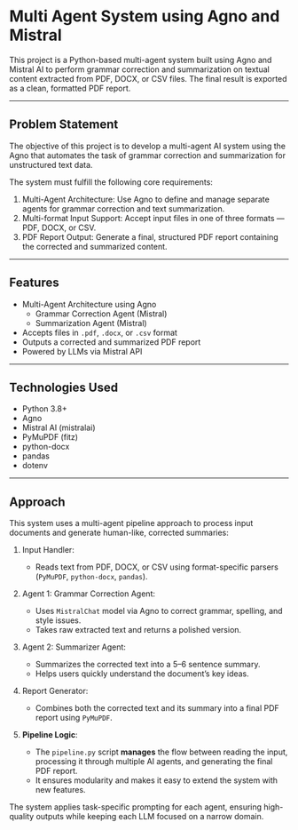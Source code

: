 # Multi Agent System using Agno and Mistral

This project is a Python-based multi-agent system built using Agno and Mistral AI to perform grammar correction and summarization on textual content extracted from PDF, DOCX, or CSV files. The final result is exported as a clean, formatted PDF report.

---
## Problem Statement

The objective of this project is to develop a multi-agent AI system using the Agno that automates the task of grammar correction and summarization for unstructured text data.

The system must fulfill the following core requirements:

1. Multi-Agent Architecture: Use Agno to define and manage separate agents for grammar correction and text summarization.
2. Multi-format Input Support: Accept input files in one of three formats — PDF, DOCX, or CSV.
3. PDF Report Output: Generate a final, structured PDF report containing the corrected and summarized content.

---

##  Features

- Multi-Agent Architecture using Agno 
  - Grammar Correction Agent (Mistral)
  - Summarization Agent (Mistral)
- Accepts files in `.pdf`, `.docx`, or `.csv` format
- Outputs a corrected and summarized PDF report
- Powered by LLMs via Mistral API

---

## Technologies Used

- Python 3.8+
- Agno 
- Mistral AI (mistralai)
- PyMuPDF (fitz)
- python-docx
- pandas
- dotenv

---

## Approach

This system uses a multi-agent pipeline approach to process input documents and generate human-like, corrected summaries:

1. Input Handler:
   - Reads text from PDF, DOCX, or CSV using format-specific parsers (`PyMuPDF`, `python-docx`, `pandas`).

2. Agent 1: Grammar Correction Agent:
   - Uses `MistralChat` model via Agno to correct grammar, spelling, and style issues.
   - Takes raw extracted text and returns a polished version.

3. Agent 2: Summarizer Agent:
   - Summarizes the corrected text into a 5–6 sentence summary.
   - Helps users quickly understand the document’s key ideas.

4. Report Generator:
   - Combines both the corrected text and its summary into a final PDF report using `PyMuPDF`.

5. **Pipeline Logic**:  
   - The `pipeline.py` script **manages** the flow between reading the input, processing it through multiple AI agents, and generating the final PDF report.  
   - It ensures modularity and makes it easy to extend the system with new features.

The system applies task-specific prompting for each agent, ensuring high-quality outputs while keeping each LLM focused on a narrow domain.
